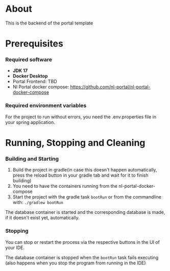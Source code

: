 # About
This is the backend of the portal template

# Prerequisites

### Required software
* **JDK 17**
* **Docker Desktop**
* Portal Frontend: TBD
* Nl Portal docker compose: https://github.com/nl-portal/nl-portal-docker-compose

### Required environment variables
For the project to run without errors, you need the .env.properties file in your spring application.

  
# Running, Stopping and Cleaning

### Building and Starting

1. Build the project in gradle(in case this doesn't happen automatically, press the reload button in your gradle tab and wait for it to finish building)
2. You need to have the containers running from the nl-portal-docker-compose
3. Start the project with the gradle task ```bootRun``` or from the commandline with: ```./gradlew bootRun```

The database container is started and the corresponding database is made, if it doesn't exist yet, automatically.

### Stopping
You can stop or restart the process via the respective buttons in the UI of your IDE.

The database container is stopped when the ```bootRun``` task fails executing (also happens when you stop the program from running in the IDE)


